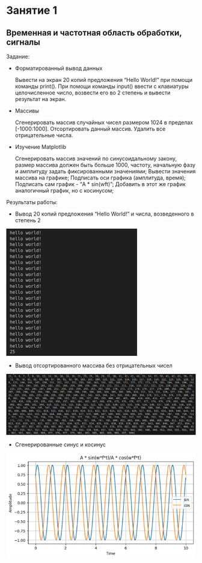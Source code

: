 # Занятие 1
## Временная и частотная область обработки, сигналы

Задание:

- Форматированный вывод данных

    Вывести на экран 20 копий предложения “Hello World!” при помощи команды print().
    При помощи команды input() ввести с клавиатуры целочисленное число, возвести его во 2 степень и вывести результат на экран.

- Массивы

    Сгенерировать массив случайных чисел размером 1024 в пределах [-1000:1000].
    Отсортировать данный массив.
    Удалить все отрицательные числа.

- Изучение Matplotlib

    Сгенерировать массив значений по синусоидальному закону, размер массива должен быть больше 1000, частоту, начальную фазу и амплитуду задать фиксированными значениями;
    Вывести значения массива на графике;
    Подписать оси графика (амплитуда, время);
    Подписать сам график - “A * sin(wft)”;
    Добавить в этот же график аналогичный график, но с косинусом;

Результаты работы:

- Вывод 20 копий предложения “Hello World!” и числа, возведенного в степень 2 

<img src = "Screenshots/hello.png">

- Вывод отсортированного массива без отрицательных чисел

<img src = "Screenshots/array.png">

- Сгенерированные синус и косинус

<img src = "Screenshots/sincos.png">

